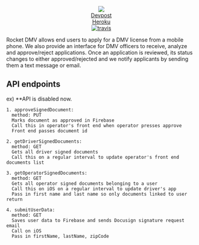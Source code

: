 <p align="center">
  <img src=https://i.imgur.com/7xbNd9e.jpg />
  <br />
  <a href=https://devpost.com/software/rocket-dmv>Devpost</a>
  <br />
  <a href=oshaw-rocket-dmv.herokuapp.com>Heroku</a>
  <br />
  <a href="https://travis-ci.org/oshaw/rocket-dmv"><img src="https://img.shields.io/travis/webtorrent/oshaw/master.svg" alt="travis"></a>
</p>

Rocket DMV allows end users to apply for a DMV license from a mobile phone. We also provide an interface for DMV officers to receive, analyze and approve/reject applications. Once an application is reviewed, its status changes to either approved/rejected and we notify applicants by sending them a text message or email.

## API endpoints

ex) **API is disabled now.

```
1. approveSignedDocument:
  method: PUT
  Marks document as approved in Firebase
  Call this in operator's front end when operator presses approve
  Front end passes document id
  
2. getDriverSignedDocuments:
  method: GET
  Gets all driver signed documents
  Call this on a regular interval to update operator's front end documents list
  
3. getOperatorSignedDocuments:
  method: GET
  Gets all operator signed documents belonging to a user
  Call this on iOS on a regular interval to update driver's app
  Pass in first name and last name so only documents linked to user return
  
4. submitUserData:
  method: GET
  Saves user data to Firebase and sends Docusign signature request email
  Call on iOS
  Pass in firstName, lastName, zipCode

```
